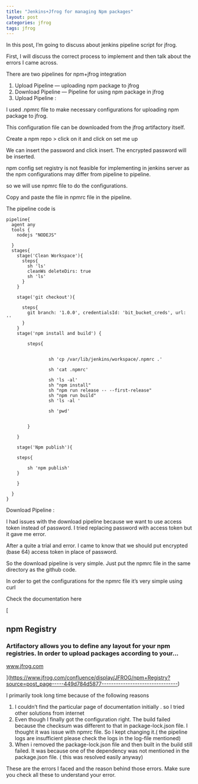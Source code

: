 ```yaml
---
title: "Jenkins+Jfrog for managing Npm packages"
layout: post
categories: jfrog
tags: jfrog  
---
```


In this post, I’m going to discuss about jenkins pipeline script for jfrog.

First, I will discuss the correct process to implement and then talk about the errors I came across.

There are two pipelines for npm+jfrog integration

1.  Upload Pipeline — uploading npm package to jfrog
2.  Download Pipeline — Pipeline for using npm package in jfrog
3.  Upload Pipeline :

I used .npmrc file to make necessary configurations for uploading npm package to jfrog.

This configuration file can be downloaded from the jfrog artifactory itself.

Create a npm repo > click on it and click on set me up

We can insert the password and click insert. The encrypted password will be inserted.

npm config set registry is not feasible for implementing in jenkins server as the npm configurations may differ from pipeline to pipeline.

so we will use npmrc file to do the configurations.

Copy and paste the file in npmrc file in the pipeline.

The pipeline code is

```
pipeline{  
  agent any  
  tools {  
    nodejs "NODEJS"  
     
  }  
  stages{  
    stage('Clean Workspace'){  
      steps{  
        sh 'ls'  
        cleanWs deleteDirs: true  
        sh 'ls'  
      }  
    }  
      
    stage('git checkout'){  
          
      steps{  
        git branch: '1.0.0', credentialsId: 'bit_bucket_creds', url: ''  
      }  
    }  
    stage('npm install and build') {  
      
        steps{  
              
                  
                sh 'cp /var/lib/jenkins/workspace/.npmrc .'  
                  
                sh 'cat .npmrc'  
                  
                sh 'ls -al'  
                sh "npm install"  
                sh "npm run release -- --first-release"  
                sh "npm run build"  
                sh 'ls -al '  
                  
                sh 'pwd'  
                  
  
        }  
      
    }  
      
    stage('Npm publish'){  
      
    steps{  
          
        sh 'npm publish'  
    }  
          
    }  
      
  }  
}
```

Download Pipeline :

I had issues with the download pipeline because we want to use access token instead of password. I tried replacing password with access token but it gave me error.

After a quite a trial and error. I came to know that we should put encrypted (base 64) access token in place of password.

So the download pipeline is very simple. Just put the npmrc file in the same directory as the github code.

In order to get the configurations for the npmrc file it’s very simple using curl

Check the documentation here

[

npm Registry
------------

### Artifactory allows you to define any layout for your npm registries. In order to upload packages according to your…

www.jfrog.com

](https://www.jfrog.com/confluence/display/JFROG/npm+Registry?source=post_page-----449d784d5877--------------------------------)

I primarily took long time because of the following reasons

1.  I couldn’t find the particular page of documentation initially . so I tried other solutions from internet
2.  Even though I finally got the configuration right. The build failed because the checksum was different to that in package-lock.json file. I thought it was issue with npmrc file. So I kept changing it.( the pipeline logs are insufficient please check the logs in the log-file mentioned)
3.  When i removed the package-lock.json file and then built in the build still failed. It was because one of the dependency was not mentioned in the package.json file. ( this was resolved easily anyway)

These are the errors I faced and the reason behind those errors. Make sure you check all these to understand your error.